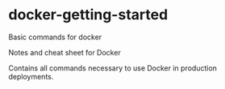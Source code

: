 # docker-getting-started
Basic commands for docker

Notes and cheat sheet for Docker

Contains all commands necessary to use Docker in production deployments.



